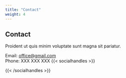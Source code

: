 ```yaml
---
title: "Contact"
weight: 4
---
```


## Contact

Proident ut quis minim voluptate sunt magna sit pariatur.

Email: office@gmail.com
<br>
Phone: XXX XXX XXX
{{< socialhandles >}}

<!-- {{< twitter user="stream_running" >}}
{{< github user="runningstream" >}} -->

{{< /socialhandles >}}
